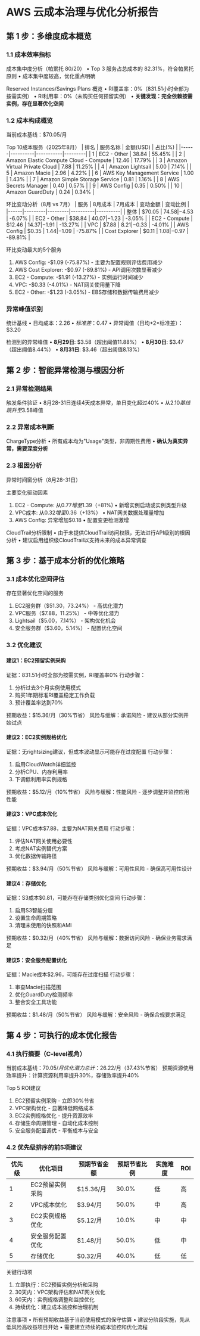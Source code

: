 # AWS 云成本治理与优化分析报告

## 第 1 步：多维度成本概览

### 1.1 成本效率指标

成本集中度分析（帕累托 80/20）
• Top 3 服务占总成本的 82.31%，符合帕累托原则
• 成本集中度较高，优化重点明确

Reserved Instances/Savings Plans 概览
• RI覆盖率：0%（831.51小时全部为按需实例）
• RI利用率：0%（未购买任何预留实例）
• **关键发现：完全依赖按需实例，存在显著优化空间**

### 1.2 成本构成概览

当前成本基线：$70.05/月

Top 10成本服务（2025年8月）
| 排名 | 服务名称 | 金额(USD) | 占比(%) |
|------|----------|-----------|---------|
| 1 | EC2 - Other | 38.84 | 55.45% |
| 2 | Amazon Elastic Compute Cloud - Compute | 12.46 | 17.79% |
| 3 | Amazon Virtual Private Cloud | 7.88 | 11.25% |
| 4 | Amazon Lightsail | 5.00 | 7.14% |
| 5 | Amazon Macie | 2.96 | 4.22% |
| 6 | AWS Key Management Service | 1.00 | 1.43% |
| 7 | Amazon Simple Storage Service | 0.81 | 1.16% |
| 8 | AWS Secrets Manager | 0.40 | 0.57% |
| 9 | AWS Config | 0.35 | 0.50% |
| 10 | Amazon GuardDuty | 0.24 | 0.34% |

环比变动分析（8月 vs 7月）
| 服务 | 8月成本 | 7月成本 | 变动金额 | 变动比例 |
|------|---------|---------|----------|----------|
| 整体 | $70.05 | $74.58 | -$4.53 | -6.07% |
| EC2 - Other | $38.84 | $40.07 | -$1.23 | -3.05% |
| EC2 - Compute | $12.46 | $14.37 | -$1.91 | -13.27% |
| VPC | $7.88 | $8.21 | -$0.33 | -4.01% |
| AWS Config | $0.35 | $1.44 | -$1.09 | -75.87% |
| Cost Explorer | $0.11 | $1.08 | -$0.97 | -89.81% |

环比变动最大的5个服务
1. AWS Config: -$1.09 (-75.87%) - 主要为配置规则评估费用减少
2. AWS Cost Explorer: -$0.97 (-89.81%) - API调用次数显著减少
3. EC2 - Compute: -$1.91 (-13.27%) - 实例运行时间减少
4. VPC: -$0.33 (-4.01%) - NAT网关使用量下降
5. EC2 - Other: -$1.23 (-3.05%) - EBS存储和数据传输费用减少

### 异常峰值识别

统计基线
• 日均成本：$2.26
• 标准差：$0.47
• 异常阈值（日均+2×标准差）：$3.20

检测到的异常峰值
• **8月29日**: $3.58（超出阈值11.88%）
• **8月30日**: $3.47（超出阈值8.44%）
• **8月31日**: $3.46（超出阈值8.13%）

## 第 2 步：智能异常检测与根因分析

### 2.1 异常检测结果

触发条件验证
• 8月28-31日连续4天成本异常，单日变化超过40%
• 从$2.10基线跳升至$3.58峰值

### 2.2 异常成本判断

ChargeType分析
• 所有成本均为"Usage"类型，非周期性费用
• **确认为真实异常，需要深度分析**

### 2.3 根因分析

异常时间窗分析（8月28-31日）

主要变化驱动因素
1. EC2 - Compute: 从$0.77增至$1.39（+81%)
   • 新增实例启动或实例类型升级
2. VPC成本: 从$0.32增至$0.36（+13%）
   • NAT网关数据处理量增加
3. AWS Config: 异常增加$0.18
   • 配置变更检测激增

CloudTrail分析限制
• 由于未提供CloudTrail访问权限，无法进行API级别的根因分析
• 建议启用组织级CloudTrail以支持未来的成本异常调查

## 第 3 步：基于成本分析的优化策略

### 3.1 成本优化空间评估

存在显著优化空间的服务
1. EC2服务群（$51.30，73.24%） - 高优化潜力
2. VPC服务（$7.88，11.25%） - 中等优化潜力
3. Lightsail（$5.00，7.14%） - 架构优化机会
4. 安全服务群（$3.60，5.14%） - 配置优化空间

### 3.2 优化建议

#### 建议1：EC2预留实例采购
证据：831.51小时全部为按需实例，RI覆盖率0%
行动步骤：
1. 分析过去3个月实例使用模式
2. 购买1年期标准RI覆盖稳定工作负载
3. 预计覆盖率达到70%

预期收益：$15.36/月（30%节省）
风险与缓解：承诺风险 - 建议从部分实例开始试点

#### 建议2：EC2实例规格优化
证据：无rightsizing建议，但成本波动显示可能存在过度配置
行动步骤：
1. 启用CloudWatch详细监控
2. 分析CPU、内存利用率
3. 下调低利用率实例规格

预期收益：$5.12/月（10%节省）
风险与缓解：性能风险 - 逐步调整并监控应用性能

#### 建议3：VPC成本优化
证据：VPC成本$7.88，主要为NAT网关费用
行动步骤：
1. 评估NAT网关使用必要性
2. 考虑NAT实例替代方案
3. 优化数据传输路径

预期收益：$3.94/月（50%节省）
风险与缓解：可用性风险 - 确保高可用性设计

#### 建议4：存储优化
证据：S3成本$0.81，可能存在存储类别优化空间
行动步骤：
1. 启用S3智能分层
2. 设置生命周期策略
3. 清理未使用的快照和AMI

预期收益：$0.32/月（40%节省）
风险与缓解：数据访问风险 - 确保业务需求满足

#### 建议5：安全服务配置优化
证据：Macie成本$2.96，可能存在过度扫描
行动步骤：
1. 审查Macie扫描范围
2. 优化GuardDuty检测频率
3. 整合安全工具功能

预期收益：$1.48/月（50%节省）
风险与缓解：安全风险 - 确保合规要求满足

## 第 4 步：可执行的成本优化报告

### 4.1 执行摘要（C-level视角）

当前成本基线：$70.05/月
优化潜力总计：$26.22/月（37.43%节省）
预期资源使用效率提升：计算资源利用率提升30%，存储效率提升40%

Top 5 ROI建议
1. EC2预留实例采购 - 立即30%节省
2. VPC架构优化 - 显著降低网络成本
3. EC2实例规格优化 - 提升资源效率
4. 存储生命周期管理 - 自动化成本控制
5. 安全服务配置调优 - 平衡成本与安全

### 4.2 优先级排序的前5项建议

| 优先级 | 优化项目 | 预期节省金额 | 预期节省比例 | 实施难度 | ROI |
|--------|----------|--------------|--------------|----------|-----|
| 1 | EC2预留实例采购 | $15.36/月 | 30.0% | 低 | 高 |
| 2 | VPC成本优化 | $3.94/月 | 50.0% | 中 | 高 |
| 3 | EC2实例规格优化 | $5.12/月 | 10.0% | 中 | 中 |
| 4 | 安全服务配置优化 | $1.48/月 | 50.0% | 低 | 中 |
| 5 | 存储优化 | $0.32/月 | 40.0% | 低 | 低 |

关键行动项
1. 立即执行：EC2预留实例分析和采购
2. 30天内：VPC架构评估和NAT网关优化
3. 60天内：实例规格调整和监控优化
4. 持续优化：建立成本监控和治理机制

注意事项
• 所有预期收益基于当前使用模式的保守估算
• 建议分阶段实施，先从低风险高收益项目开始
• 需要建立持续的成本监控和优化流程